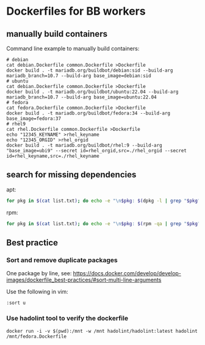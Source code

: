 # Dockerfiles for BB workers

## manually build containers

Command line example to manually build containers:

```console
# debian
cat debian.Dockerfile common.Dockerfile >Dockerfile
docker build . -t mariadb.org/buildbot/debian:sid --build-arg mariadb_branch=10.7 --build-arg base_image=debian:sid
# ubuntu
cat debian.Dockerfile common.Dockerfile >Dockerfile
docker build . -t mariadb.org/buildbot/ubuntu:22.04 --build-arg mariadb_branch=10.7 --build-arg base_image=ubuntu:22.04
# fedora
cat fedora.Dockerfile common.Dockerfile >Dockerfile
docker build . -t mariadb.org/buildbot/fedora:34 --build-arg base_image=fedora:37
# rhel9
cat rhel.Dockerfile common.Dockerfile >Dockerfile
echo "12345_KEYNAME" >rhel_keyname
echo "12345_ORGID" >rhel_orgid
docker build . -t mariadb.org/buildbot/rhel:9 --build-arg "base_image=ubi9" --secret id=rhel_orgid,src=./rhel_orgid --secret id=rhel_keyname,src=./rhel_keyname
```

## search for missing dependencies

apt:

```bash
for pkg in $(cat list.txt); do echo -e "\n$pkg: $(dpkg -l | grep "$pkg")"; done
```

rpm:

```bash
for pkg in $(cat list.txt); do echo -e "\n$pkg: $(rpm -qa | grep "$pkg")"; done
```

## Best practice

### Sort and remove duplicate packages

One package by line, see:
<https://docs.docker.com/develop/develop-images/dockerfile_best-practices/#sort-multi-line-arguments>

Use the following in vim:

```vim
:sort u
```

### Use hadolint tool to verify the dockerfile

```console
docker run -i -v $(pwd):/mnt -w /mnt hadolint/hadolint:latest hadolint /mnt/fedora.Dockerfile
```
